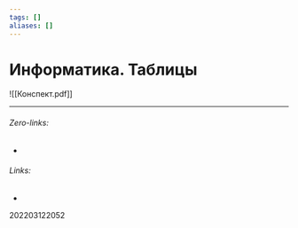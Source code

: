 ```yaml
---
tags: []
aliases: []
---
```

# Информатика. Таблицы
![[Конспект.pdf]]
___
###### Zero-links:
-
###### Links:
-

202203122052